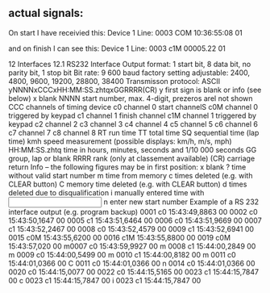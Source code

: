 ## actual signals:
On start I have receivied this:
Device 1 Line: 0003 COM 10:36:55:08 01

and on finish I can see this:
Device 1 Line: 0003 c1M 00005.22 01


12 Interfaces
12.1 RS232 Interface
Output format: 1 start bit, 8 data bit, no parity bit, 1 stop bit
Bit rate: 9 600 baud factory setting
adjustable: 2400, 4800, 9600, 19200, 28800, 38400
Transmisson protocol: ASCII
yNNNNxCCCxHH:MM:SS.zhtqxGGRRRR(CR)
y first sign is blank or info (see below)
x blank
NNNN start number, max. 4-digit, prezeros arel not shown
CCC channels of timing device
c0 channel 0 start channelS
c0M channel 0 triggered by keypad <START>
c1 channel 1 finish channel
c1M channel 1 triggered by keypad <STOP>
c2 channel 2
c3 channel 3
c4 channel 4
c5 channel 5
c6 channel 6
c7 channel 7
c8 channel 8
RT run time
TT total time
SQ sequential time (lap time)
kmh speed measurement (possible displays: km/h, m/s, mph)
HH:MM:SS.zhtq time in hours, minutes, seconds and 1/10 000 seconds
GG group, lap or blank
RRRR rank (only at classement available)
(CR) carriage return
Info – the following figures may be in first position:
x blank
? time without valid start number
m time from memory
c times deleted (e.g. with CLEAR button)
C memory time deleted (e.g. with CLEAR button)
d times deleted due to disqualification
i manually entered time with <INPUT>
n enter new start number
Example of a RS 232 interface output (e.g. program backup)
0001 c0 15:43:49,8863 00
 0002 c0 15:43:50,1647 00
 0005 c1 15:43:51,6464 00
 0006 c0 15:43:51,9669 00
 0007 c1 15:43:52,2467 00
 0008 c0 15:43:52,4579 00
 0009 c1 15:43:52,6941 00
 0015 c0M 15:43:55,6200 00
 0016 c1M 15:43:55,8800 00
 0019 c0M 15:43:57,020 00
m0007 c0 15:43:59,9927 00
m 0008 c1 15:44:00,2849 00
m 0009 c0 15:44:00,5499 00
m 0010 c1 15:44:00,8182 00
m 0011 c0 15:44:01,0366 00
C 0011 c0 15:44:01,0366 00
n 0014 c0 15:44:01,0366 00
 0020 c0 15:44:15,0077 00
 0022 c0 15:44:15,5165 00
 0023 c1 15:44:15,7847 00
c 0023 c1 15:44:15,7847 00
i 0023 c1 15:44:15,7847 00
